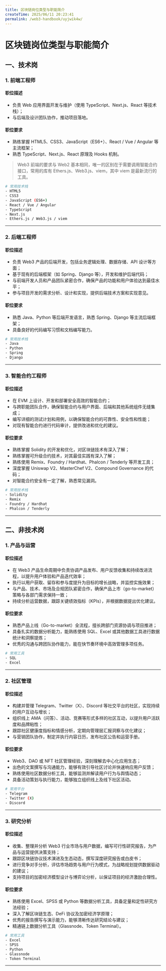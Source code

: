 ```yaml
---
title: 区块链岗位类型与职能简介
createTime: 2025/06/11 20:23:41
permalink: /web3-handbook/uyjwik4w/
---
```

# 区块链岗位类型与职能简介

## 一、技术岗

### 1. 前端工程师

#### 职位描述
- 负责 Web 应用界面开发与维护（使用 TypeScript、Next.js、React 等技术栈）；
- 与后端及设计团队协作，推动项目落地。

#### 职位要求
- 熟练掌握 HTML5、CSS3、JavaScript（ES6+）、React / Vue / Angular 等主流框架；
- 熟悉 TypeScript、Next.js、React 原理及 Hooks 机制。

> Web3 前端的要求与 Web2 基本相同，唯一的区别在于需要调用智能合约接口，常用的库有 Ethers.js、Web3.js、viem，其中 viem 是最新流行的工具。

```bash
# 常用技术栈
- HTML5
- CSS3
- JavaScript (ES6+)
- React / Vue / Angular
- TypeScript
- Next.js
- Ethers.js / Web3.js / viem
```

---

### 2. 后端工程师

#### 职位描述
- 负责 Web3 产品的后端开发，包括业务逻辑处理、数据存储、API 设计等方面；
- 基于现有的后端框架（如 Spring、Django 等），开发和维护后端代码；
- 与前端开发人员和产品团队紧密合作，确保产品的功能和用户体验达到最佳水平；
- 参与项目开发的需求分析、设计和实现，提供后端技术方案和实现意见。

#### 职位要求
- 熟悉 Java、Python 等后端开发语言，熟悉 Spring、Django 等主流后端框架；
- 具备良好的代码编写习惯和文档编写能力。

```bash
# 常用技术栈
- Java
- Python
- Spring
- Django
```

---

### 3. 智能合约工程师

#### 职位描述
- 在 EVM 上设计、开发和部署安全高效的智能合约；
- 与跨职能团队合作，确保智能合约与用户界面、后端和其他系统组件无缝集成；
- 编写详细的测试计划和用例，以确保智能合约的可靠性、安全性和性能；
- 对现有智能合约进行代码审计，提供改进和优化的建议。

#### 职位要求
- 熟练掌握 Solidity 的开发和优化，对区块链技术有深入了解；
- 熟练掌握可升级合约技术，对其最佳实践有深入了解；
- 熟练使用 Remix、Foundry / Hardhat、Phalcon / Tenderly 等开发工具；
- 深度掌握 Uniswap V2、MasterChef V2、Compound Governance 的代码；
- 对智能合约安全有一定了解，熟悉常见漏洞。

```bash
# 常用技术栈
- Solidity
- Remix
- Foundry / Hardhat
- Phalcon / Tenderly
```

---

## 二、非技术岗

### 1. 产品与运营

#### 职位描述
- 在 Web3 产品生命周期中负责协调产品发布、用户反馈收集和持续改进流程，以提升用户体验和产品迭代效率；
- 执行以用户获取、留存和参与度提升为目标的增长战略，并监控实施效果；
- 与产品、技术、市场及合规团队紧密合作，确保产品上市（go-to-market）策略与各部门需求保持一致；
- 持续分析运营数据，跟踪关键绩效指标（KPIs），并根据数据提出优化建议。

#### 职位要求
- 熟悉产品上线（Go-to-market）全流程，擅长跨部门资源协调与项目推进；
- 具备扎实的数据分析能力，能熟练使用 SQL、Excel 或其他数据工具进行数据统计和洞察提炼；
- 优秀的沟通与跨团队协作能力，能在快节奏环境中高效管理多项任务。

```bash
# 常用工具
- SQL
- Excel
```

---

### 2. 社区管理

#### 职位描述
- 构建并管理 Telegram、Twitter（X）、Discord 等社交平台的社区，实现持续的用户互动与增长；
- 组织线上 AMA（问答）、活动、竞赛等形式多样的社区互动，以提升用户活跃度和品牌粘性；
- 跟踪社区健康度指标和情感分析，定期向管理层汇报洞察与优化建议；
- 与营销团队协作，制定并执行内容日历，发布社区公告和运营手册。

#### 职位要求
- Web3、DAO 或 NFT 社区管理经验，深刻理解去中心化应用生态；
- 出色的文案撰写与沟通能力，能够有效引导社区讨论并快速响应用户反馈；
- 熟练使用社区数据分析工具，能够监测并解读用户行为与舆情动态；
- 具备活动策划与执行能力，能够独立组织线上及线下社区活动。

```bash
# 常用平台
- Telegram
- Twitter (X)
- Discord
```

---

### 3. 研究分析

#### 职位描述
- 收集、整理并分析 Web3 行业市场与用户数据，编写可行性研究报告，为产品与运营提供决策支持；
- 跟踪区块链协议技术演进及生态动态，撰写深度研究报告或白皮书；
- 进行竞争对手分析，评估市场趋势与用户行为模式，为战略规划提供数据驱动的建议；
- 支持项目的加密经济模型设计与博弈论分析，以保证项目的经济激励合理性。

#### 职位要求
- 熟练使用 Excel、SPSS 或 Python 等数据分析工具，具备定量和定性研究方法经验；
- 深入了解区块链生态、DeFi 协议及加密经济学原理；
- 优秀的报告撰写与演示能力，能够清晰传达研究结论与建议；
- 精通链上数据分析工具（Glassnode、Token Terminal）。

```bash
# 常用工具
- Excel
- SPSS
- Python
- Glassnode
- Token Terminal
```

---
